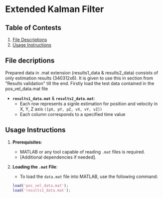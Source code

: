 # Extended Kalman Filter

## Table of Contests

1. [File Descriptions](#file-descriptions)
2. [Usage Instructions](#usage-instructions)

## File decriptions
Prepared data in .mat extension (results1_data & results2_data) consists of only estimation results (340312x6). It is given to use this in section from "Results validation" till the end. Firstly load the test data contained in the pos_vel_data.mat file
- **`results1_data.mat`** & **`results2_data.mat`**:
  - Each row represents a signle estimation for position and velocity in X, Y, Z axis `([pX, pY, pZ, vX, vY, vZ])`
  - Each column corresponds to a specified time value

## Usage Instructions
1. **Prerequisites**:
   - MATLAB or any tool capable of reading `.mat` files is required.
   - [Additional dependencies if needed].

2. **Loading the `.mat` File**:
   - To load the `data.mat` file into MATLAB, use the following command:
   ```matlab
   load('pos_vel_data.mat');
   load('results1_data.mat');
